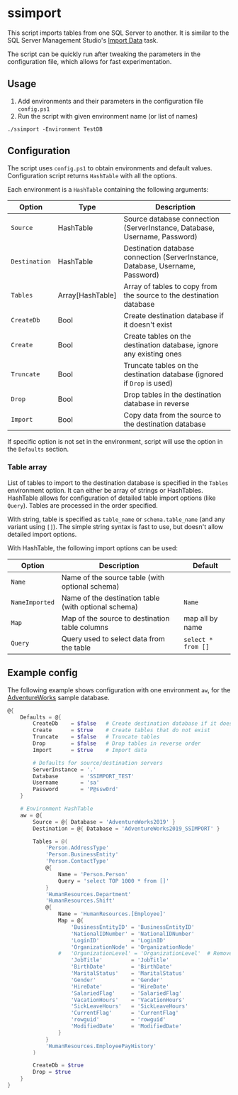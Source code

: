 # ssimport

This script imports tables from one SQL Server to another. It is similar to the SQL Server Management Studio's [Import Data] task.

The script can be quickly run after tweaking the parameters in the configuration file, which allows for fast experimentation.

## Usage

1. Add environments and their parameters in the configuration file `config.ps1`
1. Run the script with given environment name (or list of names)

```
./ssimport -Environment TestDB
```

## Configuration

The script uses `config.ps1` to obtain environments and default values. Configuration script returns `HashTable` with all the options.

Each environment is a `HashTable` containing the following arguments:

|    Option     |       Type       |                                  Description                                   |
| ------------- | ---------------- | ------------------------------------------------------------------------------ |
| `Source`      | HashTable        | Source database connection  (ServerInstance, Database, Username, Password)     |
| `Destination` | HashTable        | Destination database connection (ServerInstance, Database, Username, Password) |
| `Tables`      | Array[HashTable] | Array of tables to copy from the source to the destination database            |
| `CreateDb`    | Bool             | Create destination database if it doesn't exist                                |
| `Create`      | Bool             | Create tables on the destination database, ignore any existing ones            |
| `Truncate`    | Bool             | Truncate tables on the destination database (ignored if `Drop` is used)        |
| `Drop`        | Bool             | Drop tables in the destination database in reverse                             |
| `Import`      | Bool             | Copy data from the source to the destination database                          |

If specific option is not set in the environment, script will use the option in the  `Defaults` section.

### Table array

List of tables to import to the destination database is specified in the `Tables` environment option. It can either be array of strings or HashTables. HashTable allows for configuration of detailed table import options (like `Query`). Tables are processed in the order specified.

With string, table is specified as `table_name` or `schema.table_name` (and any variant using `[]`). The simple string syntax is fast to use, but doesn't allow detailed import options.

With HashTable, the following import options can be used:

|     Option     |                     Description                      |      Default       |
| -------------- | ---------------------------------------------------- | ------------------ |
| `Name`         | Name of the source table (with optional schema)      |                    |
| `NameImported` | Name of the destination table (with optional schema) | `Name`             |
| `Map`          | Map of the source to destination table columns       | map all by name    |
| `Query`        | Query used to select data from the table             | `select * from []` |


## Example config

The following example shows configuration with one environment `aw`, for the [AdventureWorks](https://learn.microsoft.com/en-us/sql/samples/adventureworks-install-configure) sample database.

```powershell
@{
    Defaults = @{
        CreateDb    = $false   # Create destination database if it doesn't exist
        Create      = $true    # Create tables that do not exist
        Truncate    = $false   # Truncate tables
        Drop        = $false   # Drop tables in reverse order
        Import      = $true    # Import data

        # Defaults for source/destination servers
        ServerInstance = '.'
        Database       = 'SSIMPORT_TEST'
        Username       = 'sa'
        Password       = 'P@ssw0rd'
    }

    # Environment HashTable
    aw = @{
        Source = @{ Database = 'AdventureWorks2019' }
        Destination = @{ Database = 'AdventureWorks2019_SSIMPORT' }

        Tables = @(
            'Person.AddressType'
            'Person.BusinessEntity'
            'Person.ContactType'
            @{
                Name = 'Person.Person'
                Query = 'select TOP 1000 * from []'
            }
            'HumanResources.Department'
            'HumanResources.Shift'
            @{
                Name = 'HumanResources.[Employee]'
                Map = @{
                    'BusinessEntityID' = 'BusinessEntityID'
                    'NationalIDNumber' = 'NationalIDNumber'
                    'LoginID'          = 'LoginID'
                    'OrganizationNode' = 'OrganizationNode'
                #   'OrganizationLevel' = 'OrganizationLevel'  # Removed computed column
                    'JobTitle'         = 'JobTitle'
                    'BirthDate'        = 'BirthDate'
                    'MaritalStatus'    = 'MaritalStatus'
                    'Gender'           = 'Gender'
                    'HireDate'         = 'HireDate'
                    'SalariedFlag'     = 'SalariedFlag'
                    'VacationHours'    = 'VacationHours'
                    'SickLeaveHours'   = 'SickLeaveHours'
                    'CurrentFlag'      = 'CurrentFlag'
                    'rowguid'          = 'rowguid'
                    'ModifiedDate'     = 'ModifiedDate'
                }
            }
            'HumanResources.EmployeePayHistory'
        )

        CreateDb = $true
        Drop = $true
    }
}
```

[Import Data]: https://learn.microsoft.com/en-us/sql/integration-services/import-export-data/start-the-sql-server-import-and-export-wizard?view=sql-server-ver16